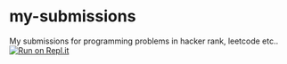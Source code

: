 # my-submissions
My submissions for programming problems in hacker rank, leetcode etc..
[![Run on Repl.it](https://repl.it/badge/github/htanameh/my-submissions)](https://repl.it/github/htanameh/my-submissions)